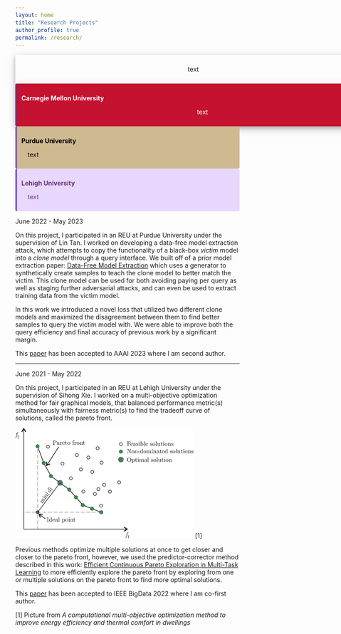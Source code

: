 ```yaml
---
layout: home
title: "Research Projects"
author_profile: true
permalink: /research/
---
```


<style>
div.polaroid {
  width: 800px;
  box-shadow: 0 4px 8px 0 rgba(0, 0, 0, 0.2), 0 6px 20px 0 rgba(0, 0, 0, 0.19);
  text-align: center;
}

div.container {
  padding: 10px;
}
</style>
<body>


<div class="polaroid">
  <div class="container">
    <p>text</p>
  </div>
</div>

<div class="polaroid" style='background-color:#C41230; color: #FFFFFF; border-left: solid #69337A 4px; border-radius: 4px; padding:0.7em;'>
<span>
<p style='margin-top:1em; text-align:left'>
<b>Carnegie Mellon University</b></p>
<p style='margin-left:1em;'>
text
</p>
</div>

<div class="warning" style='background-color:#CFB991; color: #000000; border-left: solid #805AD5 4px; border-radius: 4px; padding:0.7em;'>
<span>
<p style='margin-top:1em; text-align:left'>
<b>Purdue University</b></p>
<p style='margin-left:1em;'>
text
</p>

</div>

<div class="warning" style='background-color:#E9D8FD; color: #69337A; border-left: solid #805AD5 4px; border-radius: 4px; padding:0.7em;'>
<span>
<p style='margin-top:1em; text-align:left'>
<b>Lehigh University</b></p>
<p style='margin-left:1em;'>
text
</p>
</div>

</body>

June 2022 - May 2023

On this project, I participated in an REU at Purdue University under the supervision of Lin Tan. I worked on developing a data-free model extraction attack, which attempts to copy the functionality of a black-box _victim_ model into a _clone model_ through a query interface. We built off of a prior model extraction paper: [Data-Free Model Extraction](https://arxiv.org/abs/2011.14779) which uses a generator to synthetically create samples to teach the clone model to better match the victim. This clone model can be used for both avoiding paying per query as well as staging further adversarial attacks, and can even be used to extract training data from the victim model.

In this work we introduced a novel loss that utilized two different clone models and maximized the disagreement between them to find better samples to query the victim model with. We were able to improve both the query efficiency and final accuracy of previous work by a significant margin.

This [paper](https://www.cs.purdue.edu/homes/lintan/publications/disguide-aaai23.pdf) has been accepted to AAAI 2023 where I am second author.

---

June 2021 - May 2022

On this project, I participated in an REU at Lehigh University under the supervision of Sihong Xie. I worked on a multi-objective optimization method for fair graphical models, that balanced performance metric(s) simultaneously with fairness metric(s) to find the tradeoff curve of solutions, called the pareto front.

![Pareto front](https://github.com/ericenouen/ericenouen.github.io/blob/master/assets/image/ParetoFront.png?raw=true) [1]

Previous methods optimize multiple solutions at once to get closer and closer to the pareto front, however, we used the predictor-corrector method described in this work: [Efficient Continuous Pareto Exploration in Multi-Task Learning](https://arxiv.org/abs/2006.16434) to more efficiently explore the pareto front by exploring from one or multiple solutions on the pareto front to find more optimal solutions.

This [paper](http://www.cse.lehigh.edu/~sxie/paper/bigdata2022.pdf) has been accepted to IEEE BigData 2022 where I am co-first author.

[1] Picture from _A computational multi-objective optimization method to improve energy efficiency and thermal comfort in dwellings_
